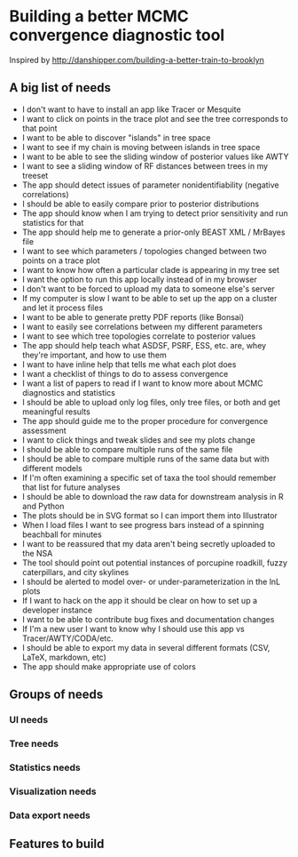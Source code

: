 # Building a better MCMC convergence diagnostic tool

Inspired by <http://danshipper.com/building-a-better-train-to-brooklyn>

## A big list of needs

* I don't want to have to install an app like Tracer or Mesquite
* I want to click on points in the trace plot and see the tree corresponds to that point
* I want to be able to discover "islands" in tree space
* I want to see if my chain is moving between islands in tree space
* I want to be able to see the sliding window of posterior values like AWTY
* I want to see a sliding window of RF distances between trees in my treeset
* The app should detect issues of parameter nonidentifiability (negative correlations)
* I should be able to easily compare prior to posterior distributions
* The app should know when I am trying to detect prior sensitivity and run statistics for that
* The app should help me to generate a prior-only BEAST XML / MrBayes file
* I want to see which parameters / topologies changed between two points on a trace plot
* I want to know how often a particular clade is appearing in my tree set
* I want the option to run this app locally instead of in my browser
* I don't want to be forced to upload my data to someone else's server
* If my computer is slow I want to be able to set up the app on a cluster and let it process files
* I want to be able to generate pretty PDF reports (like Bonsai)
* I want to easily see correlations between my different parameters
* I want to see which tree topologies correlate to posterior values
* The app should help teach what ASDSF, PSRF, ESS, etc. are, whey they're important, and how to use them
* I want to have inline help that tells me what each plot does
* I want a checklist of things to do to assess convergence
* I want a list of papers to read if I want to know more about MCMC diagnostics and statistics
* I should be able to upload only log files, only tree files, or both and get meaningful results
* The app should guide me to the proper procedure for convergence assessment
* I want to click things and tweak slides and see my plots change
* I should be able to compare multiple runs of the same file
* I should be able to compare multiple runs of the same data but with different models
* If I'm often examining a specific set of taxa the tool should remember that list for future analyses
* I should be able to download the raw data for downstream analysis in R and Python
* The plots should be in SVG format so I can import them into Illustrator
* When I load files I want to see progress bars instead of a spinning beachball for minutes
* I want to be reassured that my data aren't being secretly uploaded to the NSA
* The tool should point out potential instances of  porcupine roadkill, fuzzy caterpillars, and city skylines
* I should be alerted to model over- or under-parameterization in the lnL plots
* If I want to hack on the app it should be clear on how to set up a developer instance
* I want to be able to contribute bug fixes and documentation changes
* If I'm a new user I want to know why I should use this app vs Tracer/AWTY/CODA/etc.
* I should be able to export my data in several different formats (CSV, LaTeX, markdown, etc)
* The app should make appropriate use of colors

## Groups of needs

### UI needs

### Tree needs

### Statistics needs

### Visualization needs

### Data export needs

## Features to build
